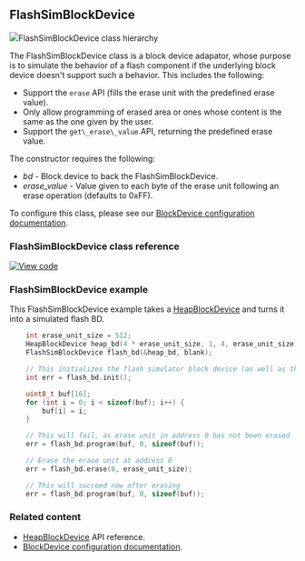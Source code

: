 ## FlashSimBlockDevice

<span class="images">![](http://os.mbed.com/docs/v5.12/mbed-os-api-doxy/classmbed_1_1_flash_sim_block_device.png)<span>FlashSimBlockDevice class hierarchy</span></span>

The FlashSimBlockDevice class is a block device adapator, whose purpose is to simulate the behavior of a flash component if the underlying block device doesn't support such a behavior. This includes the following:

- Support the `erase` API (fills the erase unit with the predefined erase value).
- Only allow programming of erased area or ones whose content is the same as the one given by the user.
- Support the `get\_erase\_value` API, returning the predefined erase value.

The constructor requires the following:

  - _bd_           -  Block device to back the FlashSimBlockDevice.
  - _erase\_value_ -  Value given to each byte of the erase unit following an erase operation (defaults to 0xFF).

To configure this class, please see our [BlockDevice configuration documentation](../reference/storage.html#blockdevice-default-configuration).

### FlashSimBlockDevice class reference

[![View code](https://www.mbed.com/embed/?type=library)](http://os.mbed.com/docs/v5.12/mbed-os-api-doxy/classmbed_1_1_flash_sim_block_device.html)

### FlashSimBlockDevice example

This FlashSimBlockDevice example takes a [HeapBlockDevice](heapblockdevice.html) and turns it into a simulated flash BD.

```C++ TODO
    int erase_unit_size = 512;
    HeapBlockDevice heap_bd(4 * erase_unit_size, 1, 4, erase_unit_size);
    FlashSimBlockDevice flash_bd(&heap_bd, blank);

    // This initializes the flash simulator block device (as well as the underlying heap block device)
    int err = flash_bd.init();

    uint8_t buf[16];
    for (int i = 0; i < sizeof(buf); i++) {
        buf[i] = i;
    }

    // This will fail, as erase unit in address 0 has not been erased
    err = flash_bd.program(buf, 0, sizeof(buf));

    // Erase the erase unit at address 0
    err = flash_bd.erase(0, erase_unit_size);

    // This will succeed now after erasing
    err = flash_bd.program(buf, 0, sizeof(buf));
```

### Related content

- [HeapBlockDevice](heapblockdevice.html) API reference.
- [BlockDevice configuration documentation](../reference/storage.html#blockdevice-default-configuration).

